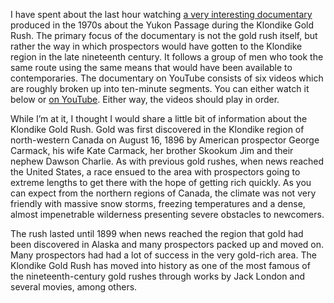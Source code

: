 I have spent about the last hour watching [a very interesting documentary](http://www.youtube.com/watch?list=PL066A72ADED9A9D2C&feature=results_main&v=llr_k3d1h1I&gl=US&playnext=1) produced in the 1970s about the Yukon Passage during the Klondike Gold Rush. The primary focus of the documentary is not the gold rush itself, but rather the way in which prospectors would have gotten to the Klondike region in the late nineteenth century. It follows a group of men who took the same route using the same means that would have been available to contemporaries. The documentary on YouTube consists of six videos which are roughly broken up into ten-minute segments. You can either watch it below or [on YouTube](http://www.youtube.com/watch?list=PL066A72ADED9A9D2C&feature=results_main&v=llr_k3d1h1I&gl=US&playnext=1). Either way, the videos should play in order.

While I’m at it, I thought I would share a little bit of information about the Klondike Gold Rush. Gold was first discovered in the Klondike region of north-western Canada on August 16, 1896 by American prospector George Carmack, his wife Kate Carmack, her brother Skookum Jim and their nephew Dawson Charlie. As with previous gold rushes, when news reached the United States, a race ensued to the area with prospectors going to extreme lengths to get there with the hope of getting rich quickly. As you can expect from the northern regions of Canada, the climate was not very friendly with massive snow storms, freezing temperatures and a dense, almost impenetrable wilderness presenting severe obstacles to newcomers.

The rush lasted until 1899 when news reached the region that gold had been discovered in Alaska and many prospectors packed up and moved on. Many prospectors had had a lot of success in the very gold-rich area. The Klondike Gold Rush has moved into history as one of the most famous of the nineteenth-century gold rushes through works by Jack London and several movies, among others.